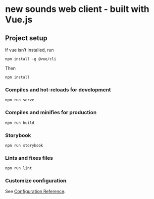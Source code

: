 # new sounds web client - built with Vue.js

## Project setup
If vue isn’t installed, run 
```
npm install -g @vue/cli
```

Then
```
npm install
```

### Compiles and hot-reloads for development
```
npm run serve
```

### Compiles and minifies for production
```
npm run build
```

### Storybook
```
npm run storybook
```

### Lints and fixes files
```
npm run lint
```

### Customize configuration
See [Configuration Reference](https://cli.vuejs.org/config/).
